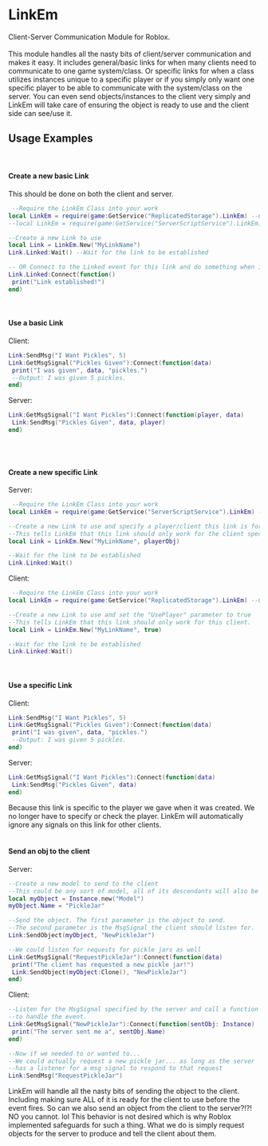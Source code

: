 # LinkEm
Client-Server Communication Module for Roblox.</br></br>
This module handles all the nasty bits of client/server communication and makes it easy.
It includes general/basic links for when many clients need to communicate to one game system/class.
Or specific links for when a class utilizes instances unique to a specific player or if you simply only
want one specific player to be able to communicate with the system/class on the server.
You can even send objects/instances to the client very simply and LinkEm will take care of ensuring
the object is ready to use and the client side can see/use it.


## Usage Examples
</br>

#### Create a new basic Link

This should be done on both the client and server.
```lua
 --Require the LinkEm Class into your work
local LinkEm = require(game:GetService("ReplicatedStorage").LinkEm) --Client Side
--local LinkEm = require(game:GetService("ServerScriptService").LinkEm) --Server Side

--Create a new Link to use
local Link = LinkEm.New("MyLinkName")
Link.Linked:Wait() --Wait for the link to be established

-- OR Connect to the Linked event for this link and do something when its established.
Link.Linked:Connect(function()
 print("Link established!")
end)

```
</br>

#### Use a basic Link

Client:
```lua
Link:SendMsg("I Want Pickles", 5)
Link:GetMsgSignal("Pickles Given"):Connect(function(data)
 print("I was given", data, "pickles.")
 --Output: I was given 5 pickles.
end)
```

Server:
```lua
Link:GetMsgSignal("I Want Pickles"):Connect(function(player, data)
 Link:SendMsg("Pickles Given", data, player)
end)
```
</br>
</br>


#### Create a new specific Link

Server:
```lua
 --Require the LinkEm Class into your work
local LinkEm = require(game:GetService("ServerScriptService").LinkEm) --Server Side

--Create a new Link to use and specify a player/client this link is for.
--This tells LinkEm that this link should only work for the client specified.
local Link = LinkEm.New("MyLinkName", playerObj)

--Wait for the link to be established
Link.Linked:Wait() 
```

Client:
```lua
 --Require the LinkEm Class into your work
local LinkEm = require(game:GetService("ReplicatedStorage").LinkEm) --Client Side

--Create a new Link to use and set the "UsePlayer" parameter to true
--This tells LinkEm that this link should only work for this client.
local Link = LinkEm.New("MyLinkName", true)

--Wait for the link to be established
Link.Linked:Wait() 
```
</br>

#### Use a specific Link

Client:
```lua
Link:SendMsg("I Want Pickles", 5)
Link:GetMsgSignal("Pickles Given"):Connect(function(data)
 print("I was given", data, "pickles.")
 --Output: I was given 5 pickles.
end)
```

Server:
```lua
Link:GetMsgSignal("I Want Pickles"):Connect(function(data)
 Link:SendMsg("Pickles Given", data)
end)
```
Because this link is specific to the player we gave when it was created.
We no longer have to specify or check the player. LinkEm will automatically
ignore any signals on this link for other clients.
</br>
</br>


#### Send an obj to the client

Server:
```lua
--Create a new model to send to the client
--This could be any sort of model, all of its descendants will also be sent.
local myObject = Instance.new("Model")
myObject.Name = "PickleJar"

--Send the object. The first parameter is the object to send.
--The second parameter is the MsgSignal the client should listen for.
Link:SendObject(myObject, "NewPickleJar")

--We could listen for requests for pickle jars as well
Link:GetMsgSignal("RequestPickleJar"):Connect(function(data)
 print("The client has requested a new pickle jar!")
 Link:SendObject(myObject:Clone(), "NewPickleJar")
end)
```

Client:
```lua
--Listen for the MsgSignal specified by the server and call a function
--to handle the event.
Link:GetMsgSignal("NewPickleJar"):Connect(function(sentObj: Instance)
 print("The server sent me a", sentObj.Name)
end)

--Now if we needed to or wanted to...
--We could actually request a new pickle jar... as long as the server
--has a listener for a msg signal to respond to that request
Link:SendMsg("RequestPickleJar")
```
LinkEm will handle all the nasty bits of sending the object to the client.
Including making sure ALL of it is ready for the client to use before the event fires.
So can we also send an object from the client to the server?!?! NO you cannot. lol
This behavior is not desired which is why Roblox implemented safeguards for such a thing.
What we do is simply request objects for the server to produce and tell the client about them.
